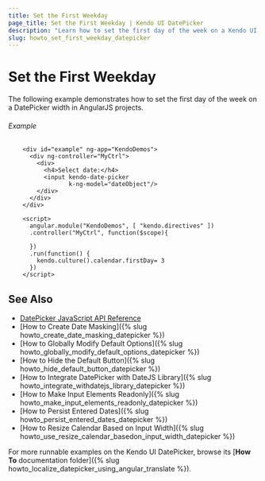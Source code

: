 ```yaml
---
title: Set the First Weekday
page_title: Set the First Weekday | Kendo UI DatePicker
description: "Learn how to set the first day of the week on a Kendo UI DatePicker width using AngularJS."
slug: howto_set_first_weekday_datepicker
---
```


# Set the First Weekday

The following example demonstrates how to set the first day of the week on a DatePicker width in AngularJS projects.

###### Example

```dojo
	<div id="example" ng-app="KendoDemos">
      <div ng-controller="MyCtrl">
        <div>
          <h4>Select date:</h4>
          <input kendo-date-picker
                 k-ng-model="dateObject"/>
        </div>
      </div>
    </div>

    <script>
      angular.module("KendoDemos", [ "kendo.directives" ])
      .controller("MyCtrl", function($scope){

      })
      .run(function() {
      	kendo.culture().calendar.firstDay= 3
      })
    </script>
```

## See Also

* [DatePicker JavaScript API Reference](/api/javascript/ui/datepicker)
* [How to Create Date Masking]({% slug howto_create_date_masking_datepicker %})
* [How to Globally Modify Default Options]({% slug howto_globally_modify_default_options_datepicker %})
* [How to Hide the Default Button]({% slug howto_hide_default_button_datepicker %})
* [How to Integrate DatePicker with DateJS Library]({% slug howto_integrate_withdatejs_library_datepicker %})
* [How to Make Input Elements Readonly]({% slug howto_make_input_elements_readonly_datepicker %})
* [How to Persist Entered Dates]({% slug howto_persist_entered_dates_datepicker %})
* [How to Resize Calendar Based on Input Width]({% slug howto_use_resize_calendar_basedon_input_width_datepicker %})

For more runnable examples on the Kendo UI DatePicker, browse its [**How To** documentation folder]({% slug howto_localize_datepicker_using_angular_translate %}).
